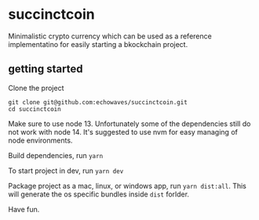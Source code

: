 # succinctcoin

Minimalistic crypto currency which can be used as a reference implementatino for easily starting a bkockchain project. 

## getting started

Clone the project 
```
git clone git@github.com:echowaves/succinctcoin.git
cd succinctcoin
```
Make sure to use node 13. Unfortunately some of the dependencies still do not work with node 14. It's suggested to use nvm for easy managing of node environments.

Build dependencies, run `yarn`

To start project in dev, run `yarn dev`

Package project as a mac, linux, or windows app, run `yarn dist:all`. This will generate the os specific bundles inside `dist` forlder.

Have fun.
